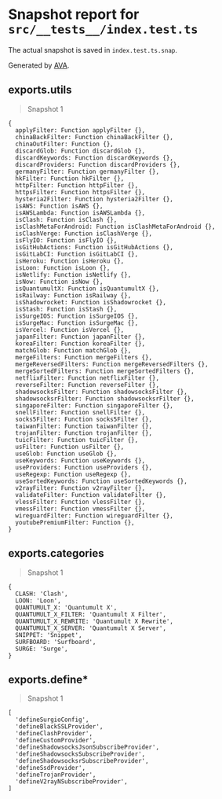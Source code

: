 # Snapshot report for `src/__tests__/index.test.ts`

The actual snapshot is saved in `index.test.ts.snap`.

Generated by [AVA](https://avajs.dev).

## exports.utils

> Snapshot 1

    {
      applyFilter: Function applyFilter {},
      chinaBackFilter: Function chinaBackFilter {},
      chinaOutFilter: Function {},
      discardGlob: Function discardGlob {},
      discardKeywords: Function discardKeywords {},
      discardProviders: Function discardProviders {},
      germanyFilter: Function germanyFilter {},
      hkFilter: Function hkFilter {},
      httpFilter: Function httpFilter {},
      httpsFilter: Function httpsFilter {},
      hysteria2Filter: Function hysteria2Filter {},
      isAWS: Function isAWS {},
      isAWSLambda: Function isAWSLambda {},
      isClash: Function isClash {},
      isClashMetaForAndroid: Function isClashMetaForAndroid {},
      isClashVerge: Function isClashVerge {},
      isFlyIO: Function isFlyIO {},
      isGitHubActions: Function isGitHubActions {},
      isGitLabCI: Function isGitLabCI {},
      isHeroku: Function isHeroku {},
      isLoon: Function isLoon {},
      isNetlify: Function isNetlify {},
      isNow: Function isNow {},
      isQuantumultX: Function isQuantumultX {},
      isRailway: Function isRailway {},
      isShadowrocket: Function isShadowrocket {},
      isStash: Function isStash {},
      isSurgeIOS: Function isSurgeIOS {},
      isSurgeMac: Function isSurgeMac {},
      isVercel: Function isVercel {},
      japanFilter: Function japanFilter {},
      koreaFilter: Function koreaFilter {},
      matchGlob: Function matchGlob {},
      mergeFilters: Function mergeFilters {},
      mergeReversedFilters: Function mergeReversedFilters {},
      mergeSortedFilters: Function mergeSortedFilters {},
      netflixFilter: Function netflixFilter {},
      reverseFilter: Function reverseFilter {},
      shadowsocksFilter: Function shadowsocksFilter {},
      shadowsocksrFilter: Function shadowsocksrFilter {},
      singaporeFilter: Function singaporeFilter {},
      snellFilter: Function snellFilter {},
      socks5Filter: Function socks5Filter {},
      taiwanFilter: Function taiwanFilter {},
      trojanFilter: Function trojanFilter {},
      tuicFilter: Function tuicFilter {},
      usFilter: Function usFilter {},
      useGlob: Function useGlob {},
      useKeywords: Function useKeywords {},
      useProviders: Function useProviders {},
      useRegexp: Function useRegexp {},
      useSortedKeywords: Function useSortedKeywords {},
      v2rayFilter: Function v2rayFilter {},
      validateFilter: Function validateFilter {},
      vlessFilter: Function vlessFilter {},
      vmessFilter: Function vmessFilter {},
      wireguardFilter: Function wireguardFilter {},
      youtubePremiumFilter: Function {},
    }

## exports.categories

> Snapshot 1

    {
      CLASH: 'Clash',
      LOON: 'Loon',
      QUANTUMULT_X: 'Quantumult X',
      QUANTUMULT_X_FILTER: 'Quantumult X Filter',
      QUANTUMULT_X_REWRITE: 'Quantumult X Rewrite',
      QUANTUMULT_X_SERVER: 'Quantumult X Server',
      SNIPPET: 'Snippet',
      SURFBOARD: 'Surfboard',
      SURGE: 'Surge',
    }

## exports.define*

> Snapshot 1

    [
      'defineSurgioConfig',
      'defineBlackSSLProvider',
      'defineClashProvider',
      'defineCustomProvider',
      'defineShadowsocksJsonSubscribeProvider',
      'defineShadowsocksSubscribeProvider',
      'defineShadowsocksrSubscribeProvider',
      'defineSsdProvider',
      'defineTrojanProvider',
      'defineV2rayNSubscribeProvider',
    ]
